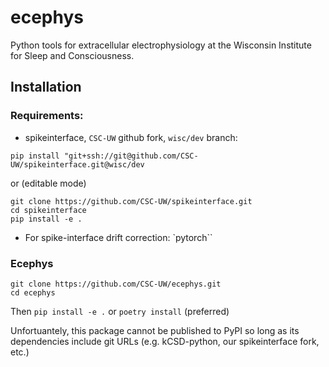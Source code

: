 # ecephys
Python tools for extracellular electrophysiology at the Wisconsin Institute for Sleep and Consciousness.

## Installation

### Requirements:

 - spikeinterface, ``CSC-UW`` github fork, `wisc/dev` branch:

```
pip install "git+ssh://git@github.com/CSC-UW/spikeinterface.git@wisc/dev
```
or (editable mode)
```
git clone https://github.com/CSC-UW/spikeinterface.git
cd spikeinterface
pip install -e .
```

  - For spike-interface drift correction: `pytorch``

### Ecephys


```
git clone https://github.com/CSC-UW/ecephys.git
cd ecephys
```
Then `pip install -e .` or `poetry install` (preferred)

Unfortuantely, this package cannot be published to PyPI so long as its dependencies include git URLs (e.g. kCSD-python, our spikeinterface fork, etc.)
